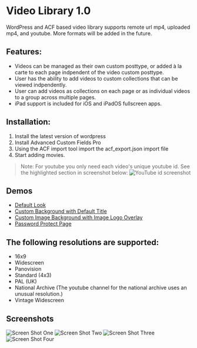 # Video Library 1.0
WordPress and ACF based video library supports remote url mp4, uploaded mp4, and youtube. More formats will be added in the future.
## Features:
+ Videos can be managed as their own custom posttype, or added à la carte to each page indpendent of the video custom posttype.
+ User has the ability to add videos to custom collections that can be viewed indpendently.
+ User can add videos as collections on each page or as individual videos to a group across multiple pages.
+ iPad support is included for iOS and iPadOS fullscreen apps.
## Installation:
1. Install the latest version of wordpress
2. Install Advanced Custom Fields Pro
3. Using the ACF import tool import the acf_export.json import file
4. Start adding movies.
> Note: For youtube you only need each video's unique youtube id. See the highlighted section in screenshot below:
![YouTube id screenshot](http://video.scottsaunders.design/yt_screenshot.png "YouTube id screenshot")
## Demos
+ [Default Look](https://video.hazzardlabs.com/ "Default")
+ [Custom Background with Default Title](https://video.hazzardlabs.com/african-american-cinema/ "Custom Background with Default Title")
+ [Custom Image Background with Image Logo Overlay](https://video.hazzardlabs.com/dumont "Custom Image Background with Image Logo Overlay")
+ [Password Protect Page](http://video.scottsaunders.design/look-at-life/ "Added user with no assigned roll to only view specific pages un:sampleuser pw:samplepass")
## The following resolutions are supported:
+ 16x9
+ Widescreen
+ Panovision
+ Standard (4x3)
+ PAL (UK)
+ National Archive (The youtube channel for the national archive uses an unusual resolution.)
+ Vintage Widescreen
## Screenshots
![Screen Shot One](https://video.scottsaunders.design/vl_1.jpg "Screen One")
![Screen Shot Two](https://video.scottsaunders.design/vl_2.jpg "Screen Two")
![Screen Shot Three](https://video.scottsaunders.design/vl_3.jpg "Screen Three")
![Screen Shot Four](https://video.scottsaunders.design/vl_4.jpg "Screen Four")

